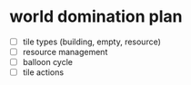 # world domination plan

- [ ] tile types (building, empty, resource)
- [ ] resource management
- [ ] balloon cycle
- [ ] tile actions